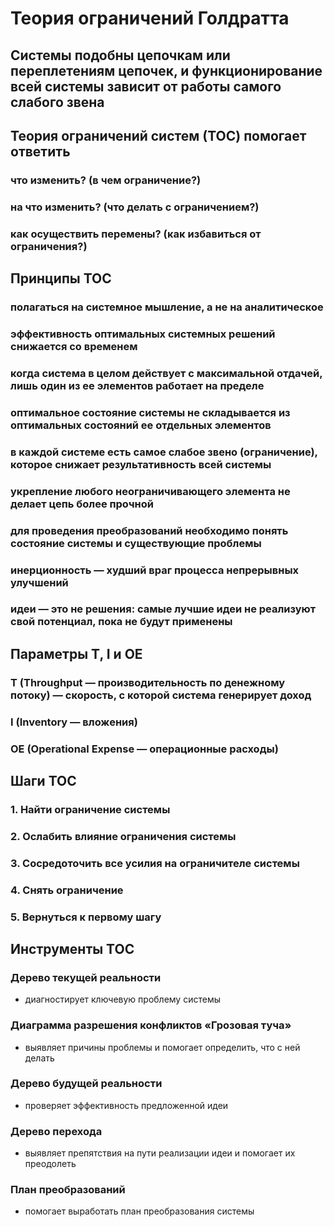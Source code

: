 # Теория ограничений Голдратта


## Cистемы подобны цепочкам или переплетениям цепочек, и функционирование всей системы зависит от работы самого слабого звена

## Теория ограничений систем (ТОС) помогает ответить

### что изменить? (в чем ограничение?)

### на что изменить? (что делать с ограничением?)

### как осуществить перемены? (как избавиться от ограничения?)

## Принципы ТОС

### полагаться на системное мышление, а не на аналитическое

### эффективность оптимальных системных решений снижается со временем

### когда система в целом действует с максимальной отдачей, лишь один из ее элементов работает на пределе

### оптимальное состояние системы не складывается из оптимальных состояний ее отдельных элементов

### в каждой системе есть самое слабое звено (ограничение), которое снижает результативность всей системы

### укрепление любого неограничивающего элемента не делает цепь более прочной

### для проведения преобразований необходимо понять состояние системы и существующие проблемы

### инерционность — худший враг процесса непрерывных улучшений

### идеи — это не решения: самые лучшие идеи не реализуют свой потенциал, пока не будут применены

## Параметры T, I и OE

### T (Throughput — производительность по денежному потоку) — скорость, с которой система генерирует доход

### I (Inventory — вложения)

### OE (Operational Expense — операционные расходы)

## Шаги ТОС

### 1.  Найти ограничение системы

### 2.  Ослабить влияние ограничения системы

### 3.  Сосредоточить все усилия на ограничителе системы

### 4.  Снять ограничение

### 5.   Вернуться к первому шагу

## Инструменты ТОС

### Дерево текущей реальности

- диагностирует ключевую проблему системы

### Диаграмма разрешения конфликтов «Грозовая туча»

- выявляет причины проблемы и помогает определить, что с ней делать

### Дерево будущей реальности

- проверяет эффективность предложенной идеи

### Дерево перехода

- выявляет препятствия на пути реализации идеи и помогает их преодолеть

### План преобразований

- помогает выработать план преобразования системы


